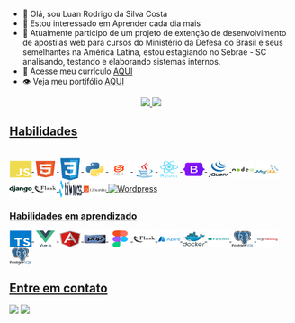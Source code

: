 - 👋  Olá, sou Luan Rodrigo da Silva Costa
- 👀  Estou interessado em Aprender cada dia mais
- 🌱  Atualmente participo de um projeto de extenção de desenvolvimento de apostilas web para cursos do Ministério da Defesa do Brasil e seus semelhantes na América Latina, estou estagiando no Sebrae - SC analisando, testando e elaborando sistemas internos.
- 📄  Acesse meu currículo <a href="https://docs.google.com/document/d/1_nENBZMm2H7PtaLwACjI8Czw0_RJ4KDIt_OetPotVq8/edit?usp=sharing">AQUI</a>
- 👁️  Veja meu portifólio <a href="https://portifolio-blush-delta.vercel.app/">AQUI</a>

<!---
gatitoz-luan/gatitoz-luan is a ✨ special ✨ repository because its `README.md` (this file) appears on your GitHub profile.
You can click the Preview link to take a look at your changes.
--->


<div align="center">
  <a href="https://github.com/gatitoz-luan">
  <img height="180em" src="https://github-readme-stats.vercel.app/api?username=gatitoz-luan&show_icons=true&theme=highcontrast&include_all_commits=true&count_private=true"/>
  <img height="180em" src="https://github-readme-stats.vercel.app/api/top-langs/?username=gatitoz-luan&layout=compact&langs_count=7&theme=highcontrast"/>
</div>
  
  ## Habilidades
<div style="display: inline_block"><br>
  <img align="center" alt="JavaScript" height="30" width="40" src="https://raw.githubusercontent.com/devicons/devicon/master/icons/javascript/javascript-plain.svg">
  <img align="center" alt="HTML" height="30" width="40" src="https://raw.githubusercontent.com/devicons/devicon/master/icons/html5/html5-original.svg">
  <img align="center" alt="CSS" Javaheight="30" width="40" src="https://raw.githubusercontent.com/devicons/devicon/master/icons/css3/css3-original.svg">
  <img align="center" alt="Python" height="30" width="40" src="https://raw.githubusercontent.com/devicons/devicon/master/icons/python/python-original.svg">
  <img align="center" alt="Svelte" height="30" width="40" src="https://github.com/devicons/devicon/blob/master/icons/svelte/svelte-original-wordmark.svg">
  <img align="center" alt="Java" height="30" width="40" src="https://github.com/devicons/devicon/blob/master/icons/java/java-original.svg">
  <img align="center" alt="React" height="30" width="40" src="https://github.com/devicons/devicon/blob/master/icons/react/react-original-wordmark.svg">
  <img align="center" alt="Bootstrap" height="30" width="40" src="https://github.com/devicons/devicon/blob/master/icons/bootstrap/bootstrap-original.svg">
  <img align="center" alt="jquery" height="30" width="40" src="https://github.com/devicons/devicon/blob/master/icons/jquery/jquery-original-wordmark.svg">
  <img align="center" alt="NodeJs" height="30" width="40" src="https://github.com/devicons/devicon/blob/master/icons/nodejs/nodejs-original-wordmark.svg">
  <img align="center" alt="Mysql" height="30" width="40" src="https://github.com/devicons/devicon/blob/master/icons/mysql/mysql-original-wordmark.svg">
  <img align="center" alt="Django" height="30" width="40" src="https://github.com/devicons/devicon/blob/master/icons/django/django-plain-wordmark.svg">
  <img align="center" alt="Flask" height="30" width="40" src="https://github.com/devicons/devicon/blob/master/icons/flask/flask-original-wordmark.svg">
  <img align="center" alt="Tailwind" height="30" width="40" src="https://github.com/devicons/devicon/blob/master/icons/tailwindcss/tailwindcss-original-wordmark.svg">
  <img align="center" alt="Ubuntu" height="30" width="40" src="https://github.com/devicons/devicon/blob/master/icons/ubuntu/ubuntu-original-wordmark.svg">
  <img align="center" alt="Wordpress" height="30" width="40" src="https://github.com/devicons/devicon/blob/master/icons/wordpress/wordpress-original-wordmark.svg">



</div>
  
   ### Habilidades em aprendizado
  <img align="center" alt="Typescript" height="30" width="40" src="https://github.com/devicons/devicon/blob/master/icons/typescript/typescript-plain.svg">
  <img align="center" alt="Vuejs" height="30" width="40" src="https://github.com/devicons/devicon/blob/master/icons/vuejs/vuejs-original-wordmark.svg">
  <img align="center" alt="Angularjs" height="30" width="40" src="https://github.com/devicons/devicon/blob/master/icons/angularjs/angularjs-original.svg">
  <img align="center" alt="PHP" height="30" width="40" src="https://github.com/devicons/devicon/blob/master/icons/php/php-original.svg">
  <img align="center" alt="Figma" height="30" width="40" src="https://github.com/devicons/devicon/blob/master/icons/figma/figma-original.svg">
  <img align="center" alt="Flask" height="30" width="40" src="https://github.com/devicons/devicon/blob/master/icons/flask/flask-original-wordmark.svg">
  <img align="center" alt="Azure" height="30" width="40" src="https://github.com/devicons/devicon/blob/master/icons/azure/azure-original-wordmark.svg">
  <img align="center" alt="Docker" height="30" width="40" src="https://github.com/devicons/devicon/blob/master/icons/docker/docker-original-wordmark.svg">
  <img align="center" alt="Fast API" height="30" width="40" src="https://github.com/devicons/devicon/blob/master/icons/fastapi/fastapi-original-wordmark.svg">
  <img align="center" alt="Postgre" height="30" width="40" src="https://github.com/devicons/devicon/blob/master/icons/postgresql/postgresql-original-wordmark.svg">
  <img align="center" alt="Alchemy" height="30" width="40" src="https://github.com/devicons/devicon/blob/master/icons/sqlalchemy/sqlalchemy-original-wordmark.svg">
  <img align="center" alt="Postgre" height="30" width="40" src="https://github.com/devicons/devicon/blob/master/icons/postgresql/postgresql-original-wordmark.svg">

  ## Entre em contato
  
  <div>
  <a href = "mailto:luansilvacosta2010@hotmail.com"><img src="https://img.shields.io/badge/-Gmail-%23333?style=for-the-badge&logo=gmail&logoColor=white" target="_blank"></a>
  <a href="https://www.linkedin.com/in/luan-costa-12ba99199/" target="_blank"><img src="https://img.shields.io/badge/-LinkedIn-%230077B5?style=for-the-badge&logo=linkedin&logoColor=white" target="_blank"></a>
  </div>
  

